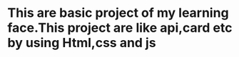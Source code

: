 # This are basic project of my learning face.This project are like api,card etc by using Html,css and js
